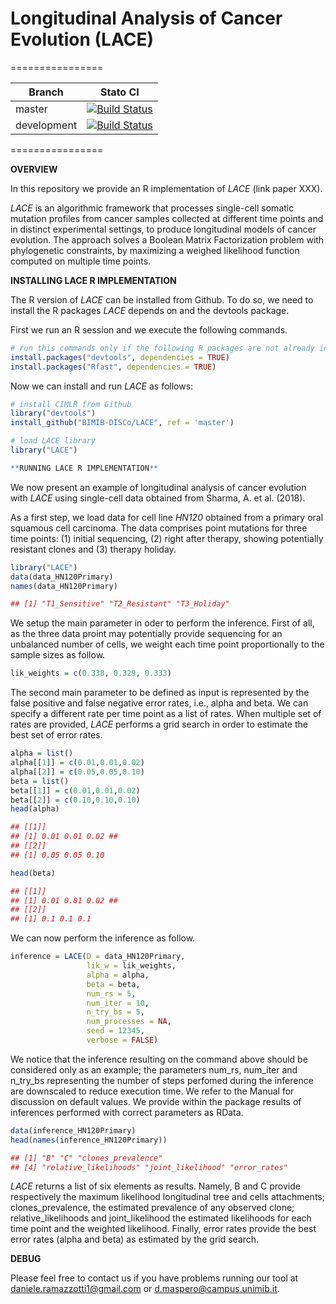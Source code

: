 # Longitudinal Analysis of Cancer Evolution (LACE)
================

| Branch              | Stato CI      |
|---------------------|---------------|
| master | [![Build Status](https://travis-ci.com/BIMIB-DISCo/LACE/builds/139504986)](https://travis-ci.com/BIMIB-DISCo/LACE/builds/139504986) |
| development | [![Build Status](https://travis-ci.com/BIMIB-DISCo/LACE/builds/139505042)](https://travis-ci.com/BIMIB-DISCo/LACE/builds/139505042) |

================

**OVERVIEW**

In this repository we provide an R implementation of *LACE* (link paper XXX). 

*LACE* is an algorithmic framework that processes single-cell somatic mutation profiles from cancer samples collected at different 
time points and in distinct experimental settings, to produce longitudinal models of cancer evolution. The approach solves a Boolean Matrix 
Factorization problem with phylogenetic constraints, by maximizing a weighed likelihood function computed on multiple time points. 

**INSTALLING LACE R IMPLEMENTATION**

The R version of *LACE* can be installed from Github. To do so, we need to install the R packages *LACE* depends on and the devtools package. 

First we run an R session and we execute the following commands. 

```r
# run this commands only if the following R packages are not already installed
install.packages("devtools", dependencies = TRUE)
install.packages("Rfast", dependencies = TRUE)
```

Now we can install and run *LACE* as follows: 

```r
# install CIMLR from Github
library("devtools")
install_github("BIMIB-DISCo/LACE", ref = 'master')

# load LACE library
library("LACE")

**RUNNING LACE R IMPLEMENTATION**
```

We now present an example of longitudinal analysis of cancer evolution with *LACE* using single-cell data obtained from Sharma, A. et al. (2018). 

As a first step, we load data for cell line *HN120* obtained from a primary oral squamous cell carcinoma. The data comprises point mutations for three 
time points: (1) initial sequencing, (2) right after therapy, showing potentially resistant clones and (3) therapy holiday. 

```r
library("LACE")
data(data_HN120Primary)
names(data_HN120Primary)

## [1] "T1_Sensitive" "T2_Resistant" "T3_Holiday"
```

We setup the main parameter in oder to perform the inference. First of all, as the three data proint may potentially provide sequencing for an unbalanced 
number of cells, we weight each time point proportionally to the sample sizes as follow. 

```r
lik_weights = c(0.338, 0.329, 0.333)
```

The second main parameter to be defined as input is represented by the false positive and false negative error rates, i.e., alpha and beta. We can specify a 
different rate per time point as a list of rates. When multiple set of rates are provided, *LACE* performs a grid search in order to estimate the best set of error rates. 

```r
alpha = list()
alpha[[1]] = c(0.01,0.01,0.02)
alpha[[2]] = c(0.05,0.05,0.10)
beta = list()
beta[[1]] = c(0.01,0.01,0.02)
beta[[2]] = c(0.10,0.10,0.10)
head(alpha)

## [[1]]
## [1] 0.01 0.01 0.02 ##
## [[2]]
## [1] 0.05 0.05 0.10

head(beta)

## [[1]]
## [1] 0.01 0.01 0.02 ##
## [[2]]
## [1] 0.1 0.1 0.1
```

We can now perform the inference as follow. 

```r
inference = LACE(D = data_HN120Primary, 
	             lik_w = lik_weights, 
	             alpha = alpha, 
	             beta = beta, 
	             num_rs = 5, 
	             num_iter = 10, 
	             n_try_bs = 5, 
	             num_processes = NA, 
	             seed = 12345, 
	             verbose = FALSE)
```

We notice that the inference resulting on the command above should be considered only as an example; the parameters num_rs, num_iter and n_try_bs representing the number of 
steps perfomed during the inference are downscaled to reduce execution time. We refer to the Manual for discussion on default values. We provide within the package results 
of inferences performed with correct parameters as RData. 

```r
data(inference_HN120Primary)
head(names(inference_HN120Primary))

## [1] "B" "C" "clones_prevalence" 
## [4] "relative_likelihoods" "joint_likelihood" "error_rates"
```

*LACE* returns a list of six elements as results. Namely, B and C provide respectively the maximum likelihood longitudinal tree and cells attachments; clones_prevalence, 
the estimated prevalence of any observed clone; relative_likelihoods and joint_likelihood the estimated likelihoods for each time point and the weighted likelihood. 
Finally, error rates provide the best error rates (alpha and beta) as estimated by the grid search. 

**DEBUG**

Please feel free to contact us if you have problems running our tool at daniele.ramazzotti1@gmail.com or d.maspero@campus.unimib.it. 
